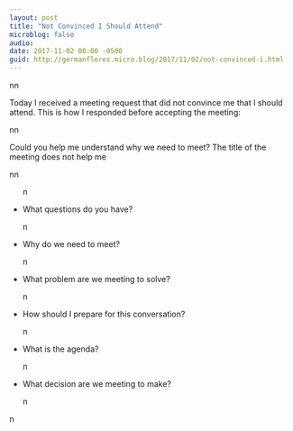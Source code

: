 ```yaml
---
layout: post
title: "Not Convinced I Should Attend"
microblog: false
audio: 
date: 2017-11-02 00:00 -0500
guid: http://germanflores.micro.blog/2017/11/02/not-convinced-i.html
---
```

<p><amp-img width="4032" height="3024" layout="responsive" src="http://localhost:4000/assets/images/2017-11-02-chicago-river.jpg"></amp-img>nn</p>
<p>Today I received a meeting request that did not convince me that I should attend. This is how I responded before accepting the meeting:</p>
<p>nn</p>
<p>Could you help me understand why we need to meet? The title of the meeting does not help me</p>
<p>nn</p>
<ul>n  </p>
<li>What questions do you have?</li>
<p>n  </p>
<li>Why do we need to meet?</li>
<p>n  </p>
<li>What problem are we meeting to solve?</li>
<p>n  </p>
<li>How should I prepare for this conversation?</li>
<p>n  </p>
<li>What is the agenda?</li>
<p>n  </p>
<li>What decision are we meeting to make?</li>
<p>n</ul>
<p>n</p>
